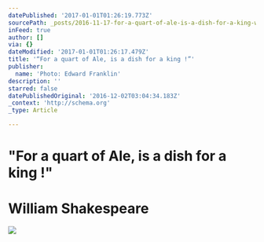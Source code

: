 ```yaml
---
datePublished: '2017-01-01T01:26:19.773Z'
sourcePath: _posts/2016-11-17-for-a-quart-of-ale-is-a-dish-for-a-king-william-shakes.md
inFeed: true
author: []
via: {}
dateModified: '2017-01-01T01:26:17.479Z'
title: '“For a quart of Ale, is a dish for a king !”'
publisher:
  name: 'Photo: Edward Franklin'
description: ''
starred: false
datePublishedOriginal: '2016-12-02T03:04:34.183Z'
_context: 'http://schema.org'
_type: Article

---
```

# **"For a quart of Ale, is a dish for a king !"**

# **William Shakespeare**
![](https://the-grid-user-content.s3-us-west-2.amazonaws.com/a78a9718-c62e-4f15-91a0-3ecd85f83b8e.jpg)